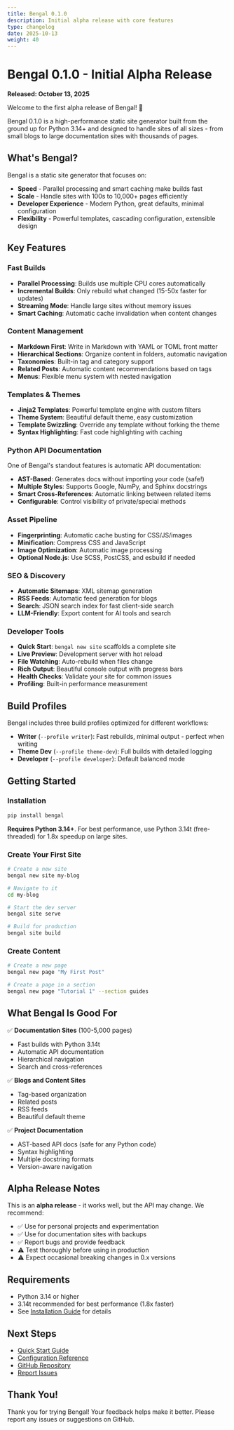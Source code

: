 ```yaml
---
title: Bengal 0.1.0
description: Initial alpha release with core features
type: changelog
date: 2025-10-13
weight: 40
---
```


# Bengal 0.1.0 - Initial Alpha Release
**Released: October 13, 2025**

Welcome to the first alpha release of Bengal! 🎉

Bengal 0.1.0 is a high-performance static site generator built from the ground up for Python 3.14+ and designed to handle sites of all sizes - from small blogs to large documentation sites with thousands of pages.

## What's Bengal?

Bengal is a static site generator that focuses on:
- **Speed** - Parallel processing and smart caching make builds fast
- **Scale** - Handle sites with 100s to 10,000+ pages efficiently
- **Developer Experience** - Modern Python, great defaults, minimal configuration
- **Flexibility** - Powerful templates, cascading configuration, extensible design

## Key Features

### Fast Builds

- **Parallel Processing**: Builds use multiple CPU cores automatically
- **Incremental Builds**: Only rebuild what changed (15-50x faster for updates)
- **Streaming Mode**: Handle large sites without memory issues
- **Smart Caching**: Automatic cache invalidation when content changes

### Content Management

- **Markdown First**: Write in Markdown with YAML or TOML front matter
- **Hierarchical Sections**: Organize content in folders, automatic navigation
- **Taxonomies**: Built-in tag and category support
- **Related Posts**: Automatic content recommendations based on tags
- **Menus**: Flexible menu system with nested navigation

### Templates & Themes

- **Jinja2 Templates**: Powerful template engine with custom filters
- **Theme System**: Beautiful default theme, easy customization
- **Template Swizzling**: Override any template without forking the theme
- **Syntax Highlighting**: Fast code highlighting with caching

### Python API Documentation

One of Bengal's standout features is automatic API documentation:

- **AST-Based**: Generates docs without importing your code (safe!)
- **Multiple Styles**: Supports Google, NumPy, and Sphinx docstrings
- **Smart Cross-References**: Automatic linking between related items
- **Configurable**: Control visibility of private/special methods

### Asset Pipeline

- **Fingerprinting**: Automatic cache busting for CSS/JS/images
- **Minification**: Compress CSS and JavaScript
- **Image Optimization**: Automatic image processing
- **Optional Node.js**: Use SCSS, PostCSS, and esbuild if needed

### SEO & Discovery

- **Automatic Sitemaps**: XML sitemap generation
- **RSS Feeds**: Automatic feed generation for blogs
- **Search**: JSON search index for fast client-side search
- **LLM-Friendly**: Export content for AI tools and search

### Developer Tools

- **Quick Start**: `bengal new site` scaffolds a complete site
- **Live Preview**: Development server with hot reload
- **File Watching**: Auto-rebuild when files change
- **Rich Output**: Beautiful console output with progress bars
- **Health Checks**: Validate your site for common issues
- **Profiling**: Built-in performance measurement

## Build Profiles

Bengal includes three build profiles optimized for different workflows:

- **Writer** (`--profile writer`): Fast rebuilds, minimal output - perfect when writing
- **Theme Dev** (`--profile theme-dev`): Full builds with detailed logging
- **Developer** (`--profile developer`): Default balanced mode

## Getting Started

### Installation

```bash
pip install bengal
```

**Requires Python 3.14+**. For best performance, use Python 3.14t (free-threaded) for 1.8x speedup on large sites.

### Create Your First Site

```bash
# Create a new site
bengal new site my-blog

# Navigate to it
cd my-blog

# Start the dev server
bengal site serve

# Build for production
bengal site build
```

### Create Content

```bash
# Create a new page
bengal new page "My First Post"

# Create a page in a section
bengal new page "Tutorial 1" --section guides
```

## What Bengal Is Good For

✅ **Documentation Sites** (100-5,000 pages)
- Fast builds with Python 3.14t
- Automatic API documentation
- Hierarchical navigation
- Search and cross-references

✅ **Blogs and Content Sites**
- Tag-based organization
- Related posts
- RSS feeds
- Beautiful default theme

✅ **Project Documentation**
- AST-based API docs (safe for any Python code)
- Syntax highlighting
- Multiple docstring formats
- Version-aware navigation

## Alpha Release Notes

This is an **alpha release** - it works well, but the API may change. We recommend:

- ✅ Use for personal projects and experimentation
- ✅ Use for documentation sites with backups
- ✅ Report bugs and provide feedback
- ⚠️ Test thoroughly before using in production
- ⚠️ Expect occasional breaking changes in 0.x versions

## Requirements

- Python 3.14 or higher
- 3.14t recommended for best performance (1.8x faster)
- See [Installation Guide](/getting-started/installation/) for details

## Next Steps

- [Quick Start Guide](/getting-started/quickstart/)
- [Configuration Reference](/guides/)
- [GitHub Repository](https://github.com/lbliii/bengal)
- [Report Issues](https://github.com/lbliii/bengal/issues)

## Thank You!

Thank you for trying Bengal! Your feedback helps make it better. Please report any issues or suggestions on GitHub.

